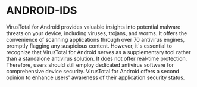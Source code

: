 # ANDROID-IDS

VirusTotal for Android provides valuable insights into potential malware threats on your device, including viruses, trojans, and worms. It offers the convenience of scanning applications through over 70 antivirus engines, promptly flagging any suspicious content. However, it's essential to recognize that VirusTotal for Android serves as a supplementary tool rather than a standalone antivirus solution. It does not offer real-time protection. Therefore, users should still employ dedicated antivirus software for comprehensive device security. VirusTotal for Android offers a second opinion to enhance users' awareness of their application security status.
